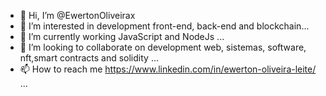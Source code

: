 - 👋 Hi, I’m @EwertonOliveirax
- 👀 I’m interested in development front-end, back-end and blockchain...
- 🌱 I’m currently working JavaScript and NodeJs ...
- 💞️ I’m looking to collaborate on development  web, sistemas, software, nft,smart contracts and solidity ...
- 📫 How to reach me https://www.linkedin.com/in/ewerton-oliveira-leite/ ...

